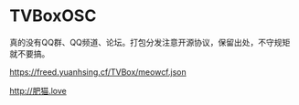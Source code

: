 # TVBoxOSC
真的没有QQ群、QQ频道、论坛。打包分发注意开源协议，保留出处，不守规矩就不要搞。

https://freed.yuanhsing.cf/TVBox/meowcf.json

http://肥猫.love
